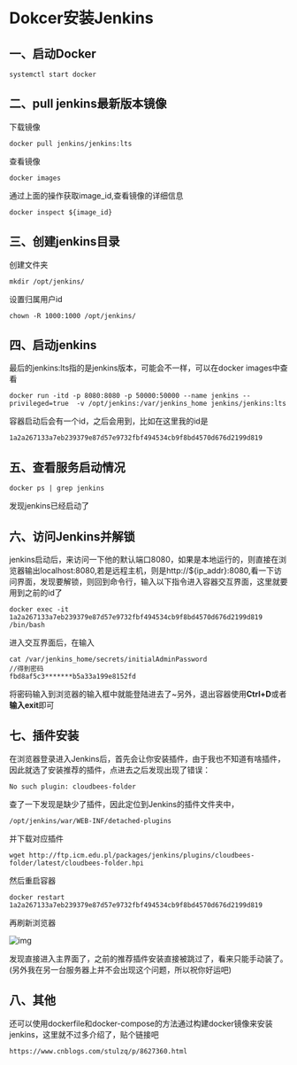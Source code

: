 # Dokcer安装Jenkins

## 一、启动Docker

```
systemctl start docker
```



## 二、pull jenkins最新版本镜像

下载镜像

```
docker pull jenkins/jenkins:lts
```

查看镜像

```
docker images
```

通过上面的操作获取image_id,查看镜像的详细信息

```
docker inspect ${image_id}
```



## 三、创建jenkins目录

创建文件夹

```
mkdir /opt/jenkins/
```

设置归属用户id

```
chown -R 1000:1000 /opt/jenkins/
```



## 四、启动jenkins

最后的jenkins:lts指的是jenkins版本，可能会不一样，可以在docker images中查看

```
docker run -itd -p 8080:8080 -p 50000:50000 --name jenkins --privileged=true  -v /opt/jenkins:/var/jenkins_home jenkins/jenkins:lts
```

容器启动后会有一个id，之后会用到，比如在这里我的id是

```
1a2a267133a7eb239379e87d57e9732fbf494534cb9f8bd4570d676d2199d819
```



## 五、查看服务启动情况

```
docker ps | grep jenkins
```

发现jenkins已经启动了



## 六、访问Jenkins并解锁

jenkins启动后，来访问一下他的默认端口8080，如果是本地运行的，则直接在浏览器输出localhost:8080,若是远程主机，则是http://${ip_addr}:8080,看一下访问界面，发现要解锁，则回到命令行，输入以下指令进入容器交互界面，这里就要用到之前的id了

```
docker exec -it 1a2a267133a7eb239379e87d57e9732fbf494534cb9f8bd4570d676d2199d819 /bin/bash
```

进入交互界面后，在输入

```
cat /var/jenkins_home/secrets/initialAdminPassword
//得到密码
fbd8af5c3*******b5a33a199e8152fd
```

将密码输入到浏览器的输入框中就能登陆进去了~另外，退出容器使用**Ctrl+D**或者**输入exit**即可



## 七、插件安装

在浏览器登录进入Jenkins后，首先会让你安装插件，由于我也不知道有啥插件，因此就选了安装推荐的插件，点进去之后发现出现了错误：

```
No such plugin: cloudbees-folder
```

查了一下发现是缺少了插件，因此定位到Jenkins的插件文件夹中，

```
/opt/jenkins/war/WEB-INF/detached-plugins
```

并下载对应插件

```
wget http://ftp.icm.edu.pl/packages/jenkins/plugins/cloudbees-folder/latest/cloudbees-folder.hpi
```

然后重启容器

```
docker restart 1a2a267133a7eb239379e87d57e9732fbf494534cb9f8bd4570d676d2199d819
```

再刷新浏览器

![img](http://kylescloud.top/site/pic/jenkinsPage.jpg)

发现直接进入主界面了，之前的推荐插件安装直接被跳过了，看来只能手动装了。(另外我在另一台服务器上并不会出现这个问题，所以祝你好运吧)



## 八、其他

还可以使用dockerfile和docker-compose的方法通过构建docker镜像来安装jenkins，这里就不过多介绍了，贴个链接吧

```
https://www.cnblogs.com/stulzq/p/8627360.html
```

